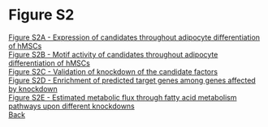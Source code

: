 # Figure S2

[Figure S2A - Expression of candidates throughout adipocyte differentiation of hMSCs](../Scripts/FigureS2A.md)<br>
[Figure S2B - Motif activity of candidates throughout adipocyte differentiation of hMSCs](../Scripts/FigureS2B.md)<br>
[Figure S2C - Validation of knockdown of the candidate factors](../Scripts/FigureS2C.md)<br>
[Figure S2D - Enrichment of predicted target genes among genes affected by knockdown](../Scripts/FigureS2D.md)<br>
[Figure S2E - Estimated metabolic flux through fatty acid metabolism pathways upon different knockdowns](../Scripts/FigureS2E.md)<br>
[Back](../README.md)
